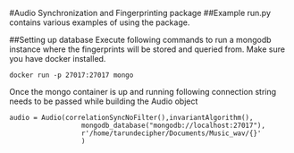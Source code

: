 #Audio Synchronization and Fingerprinting package
##Example
run.py contains various examples of using the package.

##Setting up database
Execute following commands to run a mongodb instance 
where the fingerprints will be stored and queried from.
Make sure you have docker installed.
```commandline
docker run -p 27017:27017 mongo
```
Once the mongo container is up and running following 
connection string needs to be passed while building the
Audio object
```commandline
audio = Audio(correlationSyncNoFilter(),invariantAlgorithm(),
                  mongodb_database("mongodb://localhost:27017"),
                  r'/home/tarundecipher/Documents/Music_wav/{}'
                  )
```

